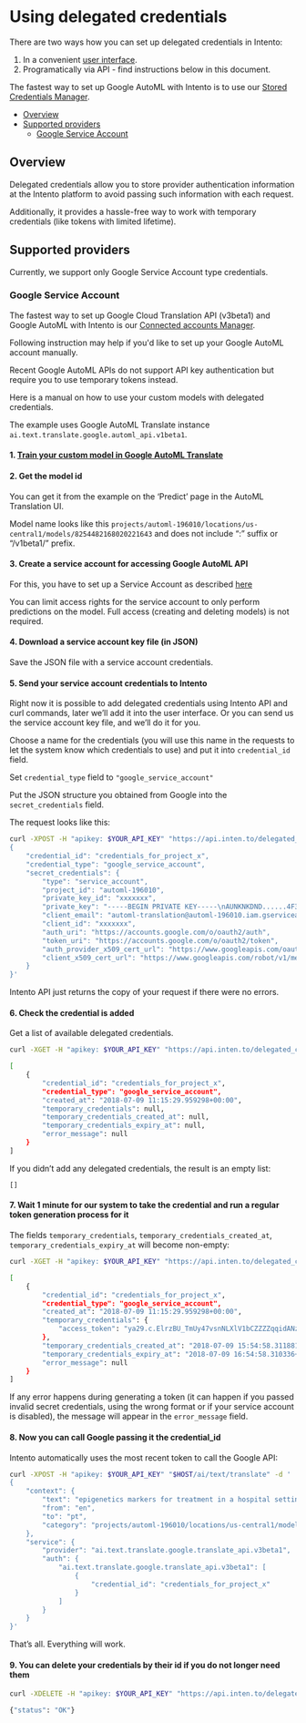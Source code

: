 # Using delegated credentials

There are two ways how you can set up delegated credentials in Intento:

1. In a convenient [user interface](https://console.inten.to/credentials).
2. Programatically via API - find instructions below in this document.

The fastest way to set up Google AutoML with Intento is to use our [Stored Credentials Manager](https://console.inten.to/credentials).

<!-- TOC depthFrom:2 depthTo:3 -->

- [Overview](#overview)
- [Supported providers](#supported-providers)
    - [Google Service Account](#google-service-account)

<!-- /TOC -->

## Overview

Delegated credentials allow you to store provider authentication information at the Intento platform to avoid passing such information with each request.

Additionally, it provides a hassle-free way to work with temporary credentials (like tokens with limited lifetime).

## Supported providers

Currently, we support only Google Service Account type credentials.

### Google Service Account

The fastest way to set up Google Cloud Translation API (v3beta1) and Google AutoML with Intento is our [Connected accounts Manager](https://console.inten.to/credentials).

Following instruction may help if you'd like to set up your Google AutoML account manually.

Recent Google AutoML APIs do not support API key authentication but require you to use temporary tokens instead.

Here is a manual on how to use your custom models with delegated credentials.

The example uses Google AutoML Translate instance `ai.text.translate.google.automl_api.v1beta1`.

#### 1. [Train your custom model in Google AutoML Translate](https://cloud.google.com/translate/automl/docs/quickstart)

#### 2. Get the model id

You can get it from the example on the ‘Predict’ page in the AutoML Translation UI.

Model name looks like this `projects/automl-196010/locations/us-central1/models/8254482168020221643` and does not include “:” suffix or “/v1beta1/” prefix.

#### 3. Create a service account for accessing Google AutoML API

For this, you have to set up a Service Account as described [here](https://cloud.google.com/iam/docs/creating-managing-service-accounts#creating_a_service_account)

You can limit access rights for the service account to only perform predictions on the model. Full access (creating and deleting models) is not required.

#### 4. Download a service account key file (in JSON)

Save the JSON file with a service account credentials.

#### 5. Send your service account credentials to Intento

Right now it is possible to add delegated credentials using Intento API and curl commands, later we’ll add it into the user interface. Or you can send us the service account key file, and we’ll do it for you.

Choose a name for the credentials (you will use this name in the requests to let the system know which credentials to use) and put it into `credential_id` field.

Set `credential_type` field to `"google_service_account"`

Put the JSON structure you obtained from Google into the `secret_credentials` field.

The request looks like this:

```sh
curl -XPOST -H "apikey: $YOUR_API_KEY" "https://api.inten.to/delegated_credentials" -d '
{
    "credential_id": "credentials_for_project_x",
    "credential_type": "google_service_account",
    "secret_credentials": {
        "type": "service_account",
        "project_id": "automl-196010",
        "private_key_id": "xxxxxxx",
        "private_key": "-----BEGIN PRIVATE KEY-----\nAUNKNKDND......4F3==\n-----END PRIVATE KEY-----\n",
        "client_email": "automl-translation@automl-196010.iam.gserviceaccount.com",
        "client_id": "xxxxxxx",
        "auth_uri": "https://accounts.google.com/o/oauth2/auth",
        "token_uri": "https://accounts.google.com/o/oauth2/token",
        "auth_provider_x509_cert_url": "https://www.googleapis.com/oauth2/v1/certs",
        "client_x509_cert_url": "https://www.googleapis.com/robot/v1/metadata/x509/automl-translation%40automl-196010.iam.gserviceaccount.com"
    }
}'
```

Intento API just returns the copy of your request if there were no errors.

#### 6. Check the credential is added

Get a list of available delegated credentials.

```sh
curl -XGET -H "apikey: $YOUR_API_KEY" "https://api.inten.to/delegated_credentials"

[
    {
        "credential_id": "credentials_for_project_x",
        "credential_type": "google_service_account",
        "created_at": "2018-07-09 11:15:29.959298+00:00",
        "temporary_credentials": null,
        "temporary_credentials_created_at": null,
        "temporary_credentials_expiry_at": null,
        "error_message": null
    }
]
```

If you didn’t add any delegated credentials, the result is an empty list:

`[]`

#### 7. Wait 1 minute for our system to take the credential and run a regular token generation process for it

The fields `temporary_credentials`, `temporary_credentials_created_at`, `temporary_credentials_expiry_at` will become non-empty:

```sh
curl -XGET -H "apikey: $YOUR_API_KEY" "https://api.inten.to/delegated_credentials"

[
    {
        "credential_id": "credentials_for_project_x",
        "credential_type": "google_service_account",
        "created_at": "2018-07-09 11:15:29.959298+00:00",
        "temporary_credentials": {
            "access_token": "ya29.c.ElrzBU_TmUy47vsnNLXlV1bCZZZZqqidANzT-vEt_BZFFmN1gKj75sJVzLoYTKeHKBNfm7ff7nlNvKMjjD3TwZiUh6sSoZZOX1pqq_G6NllWDazz9fmmLl8W0"
        },
        "temporary_credentials_created_at": "2018-07-09 15:54:58.311881+00:00",
        "temporary_credentials_expiry_at": "2018-07-09 16:54:58.310336+00:00",
        "error_message": null
    }
]
```

If any error happens during generating a token (it can happen if you passed invalid secret credentials, using the wrong format or if your service account is disabled), the message will appear in the `error_message` field.

#### 8. Now you can call Google passing it the credential_id

Intento automatically uses the most recent token to call the Google API:

```sh
curl -XPOST -H "apikey: $YOUR_API_KEY" "$HOST/ai/text/translate" -d '
{
    "context": {
        "text": "epigenetics markers for treatment in a hospital setting ...",
        "from": "en",
        "to": "pt",
        "category": "projects/automl-196010/locations/us-central1/models/8254482168020221643"
    },
    "service": {
        "provider": "ai.text.translate.google.translate_api.v3beta1",
        "auth": {
            "ai.text.translate.google.translate_api.v3beta1": [
                {
                    "credential_id": "credentials_for_project_x"
                }
            ]
        }
    }
}'
```

That’s all. Everything will work.

#### 9. You can delete your credentials by their id if you do not longer need them

```sh
curl -XDELETE -H "apikey: $YOUR_API_KEY" "https://api.inten.to/delegated_credentials/credentials_for_project_x"

{"status": "OK"}
```
